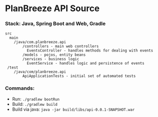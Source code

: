 # PlanBreeze API Source

### Stack: Java, Spring Boot and Web, Gradle
```
src
  main
    /java/com.planbreeze.api
        /controllers - main web controllers
          EventsController - handles methods for dealing with events
        /models - pojos, entity beans
        /services - business logic
          EventService - handles logic and persistence of events
 /test
    /java/com/planbreeze.api
        ApiApplicationTests - initial set of automated tests
```
### Commands:
- Run:   `./gradlew bootRun`
- Build:  `./gradlew build`
- Build via java:   `java -jar build/libs/api-0.0.1-SNAPSHOT.war`


